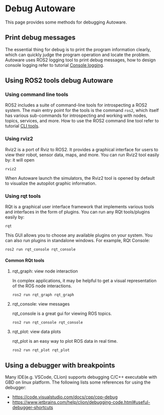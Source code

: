 # Debug Autoware

This page provides some methods for debugging Autoware.

## Print debug messages

The essential thing for debug is to print the program information clearly, which can quickly judge the program operation and locate the problem. Autoware uses ROS2 logging tool to print debug messages, how to design console logging refer to tutorial [Console logging](../contributing/coding-guidelines/ros-nodes/console-logging.md).

## Using ROS2 tools debug Autoware

### Using command line tools

ROS2 includes a suite of command-line tools for introspecting a ROS2 system. The main entry point for the tools is the command `ros2`, which itself has various sub-commands for introspecting and working with nodes, topics, services, and more. How to use the ROS2 command line tool refer to tutorial [CLI tools](http://docs.ros.org/en/galactic/Tutorials/Beginner-CLI-Tools.html).

### Using rviz2

Rviz2 is a port of Rviz to ROS2. It provides a graphical interface for users to view their robot, sensor data, maps, and more. You can run Rviz2 tool easily by:
it will open

```console
rviz2
```

When Autoware launch the simulators, the Rviz2 tool is opened by default to visualize the autopilot graphic information.

### Using rqt tools

RQt is a graphical user interface framework that implements various tools and interfaces in the form of plugins. You can run any RQt tools/plugins easily by:

```console
rqt
```

This GUI allows you to choose any available plugins on your system. You can also run plugins in standalone windows. For example, RQt Console:

```console
ros2 run rqt_console rqt_console
```

#### Common RQt tools

1. rqt_graph: view node interaction

   In complex applications, it may be helpful to get a visual representation of the ROS node interactions.

   ```console
   ros2 run rqt_graph rqt_graph
   ```

2. rqt_console: view messages

   rqt_console is a great gui for viewing ROS topics.

   ```console
   ros2 run rqt_console rqt_console
   ```

3. rqt_plot: view data plots

   rqt_plot is an easy way to plot ROS data in real time.

   ```console
   ros2 run rqt_plot rqt_plot
   ```

## Using a debugger with breakpoints

Many IDE(e.g. VSCode, CLion) supports debugging C/C++ executable with GBD on linux platform. The following lists some references for using the debugger:

- <https://code.visualstudio.com/docs/cpp/cpp-debug>
- <https://www.jetbrains.com/help/clion/debugging-code.html#useful-debugger-shortcuts>

